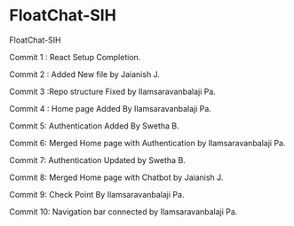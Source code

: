 # FloatChat-SIH
FloatChat-SIH

Commit 1 : React Setup Completion.

Commit 2 : Added New file by Jaianish J.

Commit 3 :Repo structure Fixed by Ilamsaravanbalaji Pa. 

Commit 4 : Home page Added By Ilamsaravanbalaji Pa.

Commit 5: Authentication Added By Swetha B.

Commit 6: Merged Home page with Authentication by Ilamsaravanbalaji Pa.

Commit 7: Authentication Updated by Swetha B.

Commit 8: Merged Home page with Chatbot by Jaianish J.

Commit 9: Check Point By Ilamsaravanbalaji Pa.

Commit 10: Navigation bar connected by Ilamsaravanbalaji Pa. 
<!-- Hello Guys update the file according to changes gone with detailed explaination for reference purpose. -->
